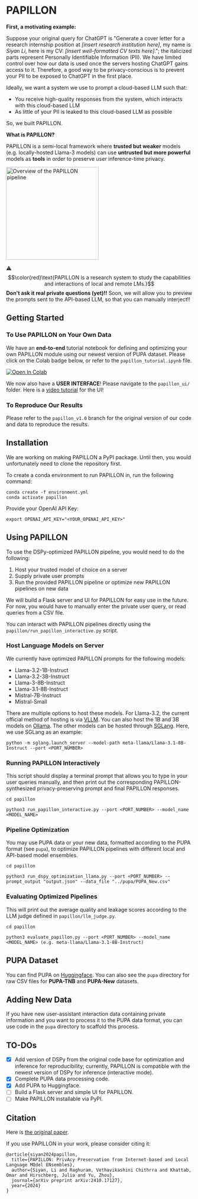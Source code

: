 # PAPILLON

**First, a motivating example:**

Suppose your original query for ChatGPT is "Generate a cover letter for a research internship position at *[insert research institution here]*, my name is *Siyan Li*, here is my CV: *[insert well-formatted CV texts here]*."; the italicized parts represent Personally Identifiable Information (PII). We have limited control over how our data is used once the servers hosting ChatGPT gains access to it. Therefore, a good way to be privacy-conscious is to prevent your PII to be exposed to ChatGPT in the first place.

Ideally, we want a system we use to prompt a cloud-based LLM such that:
- You receive high-quality responses from the system, which interacts with this cloud-based LLM
- As little of your PII is leaked to this cloud-based LLM as possible

So, we built PAPILLON.

**What is PAPILLON?** 

PAPILLON is a semi-local framework where **trusted but weaker** models (e.g. locally-hosted Llama-3 models) can use **untrusted but more powerful** models as **tools** in order to preserve user inference-time privacy.

<img src="https://drive.google.com/uc?export=view&id=1_65eiWab8cDs3XqP-gNY6i-CDvvEmI56" alt="Overview of the PAPILLON pipeline" height="250"/>

:warning: $$\color{red}\text{PAPILLON is a research system to study the capabilities and interactions of local and remote LMs.}$$ **Don't ask it real private questions (yet)!!** Soon, we will allow you to preview the prompts sent to the API-based LLM, so that you can manually interject!!

## Getting Started

### To Use PAPILLON on Your Own Data
We have an **end-to-end** tutorial notebook for defining and optimizing your own PAPILLON module using our newest version of PUPA dataset. Please click on the Colab badge below, or refer to the `papillon_tutorial.ipynb` file.

[![Open In Colab](https://colab.research.google.com/assets/colab-badge.svg)](https://colab.research.google.com/github/siyan-sylvia-li/PAPILLON/blob/main/papillon_tutorial.ipynb)

We now also have a **USER INTERFACE**! Please navigate to the `papillon_ui/` folder. Here is a [video tutorial](https://youtu.be/4mn0tHeDnk4) for the UI!

### To Reproduce Our Results
Please refer to the `papillon_v1.0` branch for the original version of our code and data to reproduce the results.

## Installation
We are working on making PAPILLON a PyPI package. Until then, you would unfortunately need to clone the repository first.

To create a conda environment to run PAPILLON in, run the following command:

```
conda create -f environment.yml
conda activate papillon
```

Provide your OpenAI API Key:

```
export OPENAI_API_KEY="<YOUR_OPENAI_API_KEY>"
```

## Using PAPILLON

To use the DSPy-optimized PAPILLON pipeline, you would need to do the following:

1. Host your trusted model of choice on a server
2. Supply private user prompts 
3. Run the provided PAPILLON pipeline or optimize new PAPILLON pipelines on new data

We will build a Flask server and UI for PAPILLON for easy use in the future. For now, you would have to manually enter the private user query, or read queries from a CSV file.

You can interact with PAPILLON pipelines directly using the `papillon/run_papillon_interactive.py` script.

### Host Language Models on Server
We currently have optimized PAPILLON prompts for the following models:

- Llama-3.2-1B-Instruct
- Llama-3.2-3B-Instruct
- Llama-3-8B-Instruct
- Llama-3.1-8B-Instruct
- Mistral-7B-Instruct
- Mistral-Small

There are multiple options to host these models. For Llama-3.2, the current official method of hosting is via [VLLM](https://docs.vllm.ai/en/latest/). You can also host the 1B and 3B models on [Ollama](https://ollama.com/library/llama3.2). The other models can be hosted through [SGLang](https://sgl-project.github.io/). Here, we use SGLang as an example:

```
python -m sglang.launch_server --model-path meta-llama/Llama-3.1-8B-Instruct --port <PORT_NUMBER>
```

### Running PAPILLON Interactively

This script should display a terminal prompt that allows you to type in your user queries manually, and then print out the corresponding PAPILLON-synthesized privacy-preserving prompt and final PAPILLON responses.

```
cd papillon

python3 run_papillon_interactive.py --port <PORT_NUMBER> --model_name <MODEL_NAME>
```


### Pipeline Optimization
You may use PUPA data or your new data, formatted according to the PUPA format (see `pupa`), to optimize PAPILLON pipelines with different local and API-based model ensembles.

```
cd papillon

python3 run_dspy_optimization_llama.py --port <PORT_NUMBER> --prompt_output "output.json" --data_file "../pupa/PUPA_New.csv"
```

### Evaluating Optimized Pipelines

This will print out the average quality and leakage scores according to the LLM judge defined in `papillon/llm_judge.py`.

```
cd papillon

python3 evaluate_papillon.py --port <PORT_NUMBER> --model_name <MODEL_NAME> (e.g. meta-llama/Llama-3.1-8B-Instruct)
```


## PUPA Dataset
You can find PUPA on [Huggingface](https://huggingface.co/datasets/Columbia-NLP/PUPA). You can also see the `pupa` directory for raw CSV files for **PUPA-TNB** and **PUPA-New** datasets. 

## Adding New Data
If you have new user-assistant interaction data containing private information and you want to process it to the PUPA data format, you can use code in the `pupa` directory to scaffold this process.

## TO-DOs

- [x] Add version of DSPy from the original code base for optimization and inference for reproducibility; currently, PAPILLON is compatible with the newest version of DSPy for inference (interactive mode).
- [x] Complete PUPA data processing code.
- [x] Add PUPA to Huggingface.
- [ ] Build a Flask server and simple UI for PAPILLON.
- [ ] Make PAPILLON installable via PyPI.

## Citation
Here is [the original paper](https://arxiv.org/abs/2410.17127).

If you use PAPILLON in your work, please consider citing it:
```
@article{siyan2024papillon,
  title={PAPILLON: PrivAcy Preservation from Internet-based and Local Language MOdel ENsembles},
  author={Siyan, Li and Raghuram, Vethavikashini Chithrra and Khattab, Omar and Hirschberg, Julia and Yu, Zhou},
  journal={arXiv preprint arXiv:2410.17127},
  year={2024}
}
```
